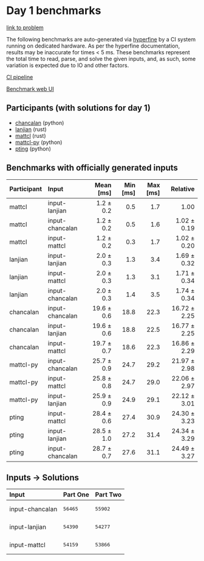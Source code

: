 # Day 1 benchmarks

[link to problem](https://adventofcode.com/2023/day/1)

The following benchmarks are auto-generated via
[hyperfine](https://github.com/sharkdp/hyperfine) by a CI system running on
dedicated hardware. As per the hyperfine documentation, results may be
inaccurate for times < 5 ms. These benchmarks represent the total time to read,
parse, and solve the given inputs, and, as such, some variation is expected due
to IO and other factors.

[CI pipeline](http://ci.papercode.net:8080/teams/main/pipelines/aoc2023)

[Benchmark web UI](https://aoc.ancalagon.black)


## Participants (with solutions for day 1)

- [chancalan](https://github.com/chancalan/aoc2023) (python)
- [lanjian](https://github.com/lanjian/aoc-2023) (rust)
- [mattcl](https://github.com/mattcl/aoc2023) (rust)
- [mattcl-py](https://github.com/mattcl/aoc2023-py) (python)
- [pting](https://github.com/pting/aoc2023) (python)


## Benchmarks with officially generated inputs

| Participant | Input | Mean [ms] | Min [ms] | Max [ms] | Relative |
|:---|:---|---:|---:|---:|---:|
| mattcl | input-lanjian | 1.2 ± 0.2 | 0.5 | 1.7 | 1.00 |
| mattcl | input-chancalan | 1.2 ± 0.2 | 0.5 | 1.6 | 1.02 ± 0.19 |
| mattcl | input-mattcl | 1.2 ± 0.2 | 0.3 | 1.7 | 1.02 ± 0.20 |
| lanjian | input-lanjian | 2.0 ± 0.3 | 1.3 | 3.4 | 1.69 ± 0.32 |
| lanjian | input-mattcl | 2.0 ± 0.3 | 1.3 | 3.1 | 1.71 ± 0.34 |
| lanjian | input-chancalan | 2.0 ± 0.3 | 1.4 | 3.5 | 1.74 ± 0.34 |
| chancalan | input-chancalan | 19.6 ± 0.6 | 18.8 | 22.3 | 16.72 ± 2.25 |
| chancalan | input-lanjian | 19.6 ± 0.6 | 18.8 | 22.5 | 16.77 ± 2.25 |
| chancalan | input-mattcl | 19.7 ± 0.7 | 18.6 | 22.3 | 16.86 ± 2.29 |
| mattcl-py | input-chancalan | 25.7 ± 0.9 | 24.7 | 29.2 | 21.97 ± 2.98 |
| mattcl-py | input-mattcl | 25.8 ± 0.8 | 24.7 | 29.0 | 22.06 ± 2.97 |
| mattcl-py | input-lanjian | 25.9 ± 0.9 | 24.9 | 29.1 | 22.12 ± 3.01 |
| pting | input-mattcl | 28.4 ± 0.6 | 27.4 | 30.9 | 24.30 ± 3.23 |
| pting | input-lanjian | 28.5 ± 1.0 | 27.2 | 31.4 | 24.34 ± 3.29 |
| pting | input-chancalan | 28.7 ± 0.7 | 27.6 | 31.1 | 24.49 ± 3.27 |


## Inputs -> Solutions

| Input | Part One | Part Two |
|:---|:---|:---|
|input-chancalan|<pre>56465</pre>|<pre>55902</pre>|
|input-lanjian|<pre>54390</pre>|<pre>54277</pre>|
|input-mattcl|<pre>54159</pre>|<pre>53866</pre>|